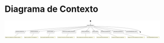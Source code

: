 # Diagrama de Contexto

<img src="./DiagramaDeContexto.svg" usemap="#contexto-map" alt="Diagrama de Contexto">

<map name="contexto-map">
  <area shape="rect" coords="24,8,2782,334" href="../imagenes/AsignarAsignatura.svg" alt="Asignar Asignatura" title="Asignar Asignatura">
  <area shape="rect" coords="110,10,200,50" href="../imagenes/AsignarProfesor.svg" alt="Asignar Profesor" title="Asignar Profesor">
  <area shape="rect" coords="210,10,300,50" href="../imagenes/BuscarGrado.svg" alt="Buscar Grado" title="Buscar Grado">
  <area shape="rect" coords="310,10,400,50" href="../imagenes/ConsultarHorarioProfesor.svg" alt="Consultar Horario Profesor" title="Consultar Horario Profesor">
  <area shape="rect" coords="410,10,500,50" href="../imagenes/EditarAsignacion.svg" alt="Editar Asignación" title="Editar Asignación">
  <area shape="rect" coords="510,10,600,50" href="../imagenes/InicioSesion.svg" alt="Inicio Sesión" title="Inicio Sesión">
  <area shape="rect" coords="610,10,700,50" href="../imagenes/MostrarAsignaturas.svg" alt="Mostrar Asignaturas" title="Mostrar Asignaturas">
  <area shape="rect" coords="710,10,800,50" href="../imagenes/RegistrarAsignatura.svg" alt="Registrar Asignatura" title="Registrar Asignatura">
  <area shape="rect" coords="810,10,900,50" href="../imagenes/VerDisponibilidadAulas.svg" alt="Ver Disponibilidad Aulas" title="Ver Disponibilidad Aulas">
</map>


